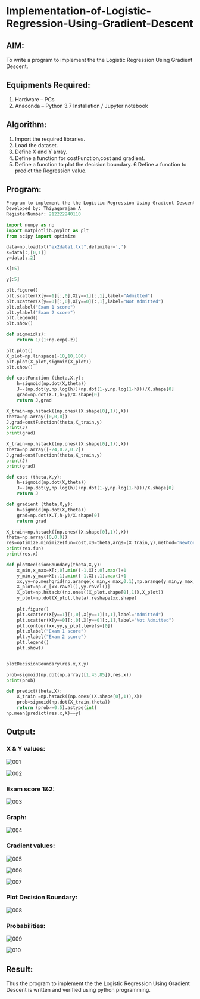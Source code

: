 # Implementation-of-Logistic-Regression-Using-Gradient-Descent

## AIM:
To write a program to implement the the Logistic Regression Using Gradient Descent.

## Equipments Required:
1. Hardware – PCs
2. Anaconda – Python 3.7 Installation / Jupyter notebook

## Algorithm:
1. Import the required libraries.
2. Load the dataset.
3. Define X and Y array.
4. Define a function for costFunction,cost and gradient.
5. Define a function to plot the decision boundary.
6.Define a function to predict the Regression value. 

## Program:
```py
Program to implement the the Logistic Regression Using Gradient Descent.
Developed by: Thiyagarajan A
RegisterNumber: 212222240110

import numpy as np
import matplotlib.pyplot as plt
from scipy import optimize

data=np.loadtxt("ex2data1.txt",delimiter=',')
X=data[:,[0,1]]
y=data[:,2]

X[:5]

y[:5]

plt.figure()
plt.scatter(X[y==1][:,0],X[y==1][:,1],label="Admitted")
plt.scatter(X[y==0][:,0],X[y==0][:,1],label="Not Admitted")
plt.xlabel("Exam 1 score")
plt.ylabel("Exam 2 score")
plt.legend()
plt.show()

def sigmoid(z):
    return 1/(1+np.exp(-z))

plt.plot()
X_plot=np.linspace(-10,10,100)
plt.plot(X_plot,sigmoid(X_plot))
plt.show()

def costFunction (theta,X,y):
    h=sigmoid(np.dot(X,theta))
    J=-(np.dot(y,np.log(h))+np.dot(1-y,np.log(1-h)))/X.shape[0]
    grad=np.dot(X.T,h-y)/X.shape[0]
    return J,grad

X_train=np.hstack((np.ones((X.shape[0],1)),X))
theta=np.array([0,0,0])
J,grad=costFunction(theta,X_train,y)
print(J)
print(grad)

X_train=np.hstack((np.ones((X.shape[0],1)),X))
theta=np.array([-24,0.2,0.2])
J,grad=costFunction(theta,X_train,y)
print(J)
print(grad)

def cost (theta,X,y):
    h=sigmoid(np.dot(X,theta))
    J=-(np.dot(y,np.log(h))+np.dot(1-y,np.log(1-h)))/X.shape[0]
    return J

def gradient (theta,X,y):
    h=sigmoid(np.dot(X,theta))
    grad=np.dot(X.T,h-y)/X.shape[0]
    return grad

X_train=np.hstack((np.ones((X.shape[0],1)),X))
theta=np.array([0,0,0])
res=optimize.minimize(fun=cost,x0=theta,args=(X_train,y),method='Newton-CG',jac=gradient)
print(res.fun)
print(res.x)

def plotDecisionBoundary(theta,X,y):
    x_min,x_max=X[:,0].min()-1,X[:,0].max()+1
    y_min,y_max=X[:,1].min()-1,X[:,1].max()+1
    xx,yy=np.meshgrid(np.arange(x_min,x_max,0.1),np.arange(y_min,y_max,0.1))
    X_plot=np.c_[xx.ravel(),yy.ravel()]
    X_plot=np.hstack((np.ones((X_plot.shape[0],1)),X_plot))
    y_plot=np.dot(X_plot,theta).reshape(xx.shape)
    
    plt.figure()
    plt.scatter(X[y==1][:,0],X[y==1][:,1],label="Admitted")
    plt.scatter(X[y==0][:,0],X[y==0][:,1],label="Not Admitted")
    plt.contour(xx,yy,y_plot,levels=[0])
    plt.xlabel("Exam 1 score")
    plt.ylabel("Exam 2 score")
    plt.legend()
    plt.show()


plotDecisionBoundary(res.x,X,y)

prob=sigmoid(np.dot(np.array([1,45,85]),res.x))
print(prob)

def predict(theta,X):
    X_train =np.hstack((np.ones((X.shape[0],1)),X))
    prob=sigmoid(np.dot(X_train,theta))
    return (prob>=0.5).astype(int)
np.mean(predict(res.x,X)==y)

```

## Output:
### X & Y values:

![001](https://user-images.githubusercontent.com/94747031/199067370-21f6e068-3851-4596-bad3-35dc02d079a6.png)

![002](https://user-images.githubusercontent.com/94747031/199067368-23904c41-d2d1-4e62-83d0-29a65b810abe.png)

### Exam score 1&2:

![003](https://user-images.githubusercontent.com/94747031/199067364-67b76106-9b8d-4758-a093-ec7e7f4b2d32.png)

### Graph:

![004](https://user-images.githubusercontent.com/94747031/199067359-63750fd2-98e8-438d-a32c-ae84cb1d27e4.png)

### Gradient values:

![005](https://user-images.githubusercontent.com/94747031/199067356-69f818c1-d425-48e8-beb3-281e00b6ecba.png)

![006](https://user-images.githubusercontent.com/94747031/199067352-588a14f1-b111-4fc6-801d-acb4fd847520.png)

![007](https://user-images.githubusercontent.com/94747031/199067351-3e334116-ed7b-441b-93e6-20737be81d24.png)

### Plot Decision Boundary:

![008](https://user-images.githubusercontent.com/94747031/199067346-56d58684-54aa-478a-98ac-f9841f1b846e.png)

### Probabilities:

![009](https://user-images.githubusercontent.com/94747031/199067342-fbdbcd76-c1d0-4fb3-95cb-d847e85e0d51.png)

![010](https://user-images.githubusercontent.com/94747031/199067377-9f1bdbbb-7868-4b11-8bed-f98680735040.png)

## Result:

Thus the program to implement the the Logistic Regression Using Gradient Descent is written and verified using python programming.

